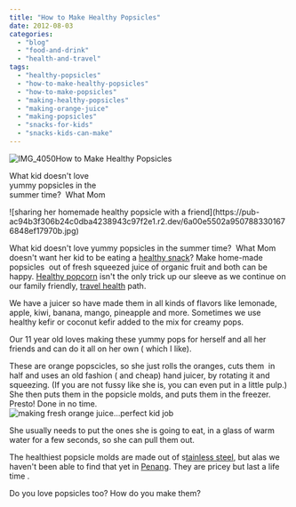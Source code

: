 ```yaml
---
title: "How to Make Healthy Popsicles"
date: 2012-08-03
categories: 
  - "blog"
  - "food-and-drink"
  - "health-and-travel"
tags: 
  - "healthy-popsicles"
  - "how-to-make-healthy-popsicles"
  - "how-to-make-popsicles"
  - "making-healthy-popsicles"
  - "making-orange-juice"
  - "making-popsicles"
  - "snacks-for-kids"
  - "snacks-kids-can-make"
---
```


![IMG_4050](https://pub-ac94b3f306b24c0dba4238943c97f2e1.r2.dev/6a00e5502a950788330176163dd136970c.jpg)How to Make Healthy Popsicles

What kid doesn't love  
yummy popsicles in the  
summer time?  What Mom

<!--more--> ![sharing her homemade healthy popsicle with a friend](https://pub-ac94b3f306b24c0dba4238943c97f2e1.r2.dev/6a00e5502a9507883301676848ef17970b.jpg)  
  
What kid doesn't love yummy popsicles in the summer time?  What Mom doesn't want her kid to be eating a [healthy snack](http://soultravelers3new.local/2012/07/healthy-snacks-for-kids.html "healthy snack for kids")? Make home-made popsicles  out of fresh squeezed juice of organic fruit and both can be happy. [Healthy popcorn](http://soultravelers3new.local/2012/07/how-to-make-healthy-popcorn.html "healthy popcorn") isn't the only trick up our sleeve as we continue on our family friendly, [travel health](http://soultravelers3new.local/2012/06/healthy-food-and-travel.html#more "travel health") path.  
  
We have a juicer so have made them in all kinds of flavors like lemonade, apple, kiwi, banana, mango, pineapple and more. Sometimes we use healthy kefir or coconut kefir added to the mix for creamy pops.  
  
Our 11 year old loves making these yummy pops for herself and all her friends and can do it all on her own ( which I like).  
  
These are orange popscicles, so she just rolls the oranges, cuts them  in half and uses an old fashion ( and cheap) hand juicer, by rotating it and squeezing. (If you are not fussy like she is, you can even put in a little pulp.)  She then puts them in the popsicle molds, and puts them in the freezer. Presto! Done in no time.  
![making fresh orange juice...perfect kid job](https://pub-ac94b3f306b24c0dba4238943c97f2e1.r2.dev/6a00e5502a95078833016768e5137d970b.jpg)  
  
She usually needs to put the ones she is going to eat, in a glass of warm water for a few seconds, so she can pull them out.  
  
The healthiest popsicle molds are made out of s[tainless steel](http://lifewithoutplastic.com/en/component/content/article/1-latest-news/163-intoducing-freezycup-stainless-steel-popsicle-mold "stainless steel popsicle mold"), but alas we haven't been able to find that yet in [Penang](http://soultravelers3new.local/2012/03/finding-a-vacation-rental-apartment-in-penang-2.html "Penang"). They are pricey but last a life time .  
  
Do you love popsicles too? How do you make them?
